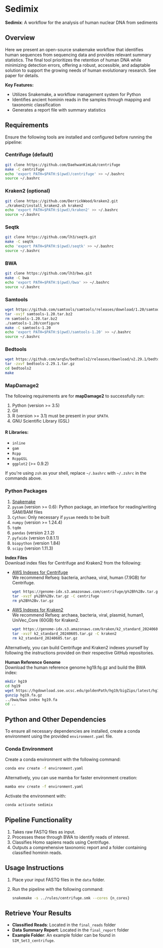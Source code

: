 # Sedimix

**Sedimix**: A workflow for the analysis of human nuclear DNA from sediments

## Overview
Here we present an open-source snakemake workflow that identifies human sequences from sequencing data and provides relevant summary statistics. The final tool prioritizes the retention of human DNA while minimizing detection errors, offering a robust, accessible, and adaptable solution to support the growing needs of human evolutionary research. See paper for details. 

**Key Features:**
- Utilizes Snakemake, a workflow management system for Python
- Identifies ancient hominin reads in the samples through mapping and taxonomic classification
- Generates a report file with summary statistics 

## Requirements
Ensure the following tools are installed and configured before running the pipeline:

### Centrifuge (default)
```bash
git clone https://github.com/DaehwanKimLab/centrifuge
make -C centrifuge
echo 'export PATH=$PATH:$(pwd)/centrifuge' >> ~/.bashrc
source ~/.bashrc
```

### Kraken2 (optional)
```bash
git clone https://github.com/DerrickWood/kraken2.git
./kraken2/install_kraken2.sh kraken2
echo 'export PATH=$PATH:$(pwd)/kraken2' >> ~/.bashrc
source ~/.bashrc
```

### Seqtk
```bash
git clone https://github.com/lh3/seqtk.git
make -C seqtk
echo 'export PATH=$PATH:$(pwd)/seqtk' >> ~/.bashrc
source ~/.bashrc
```

### BWA 
```bash
git clone https://github.com/lh3/bwa.git
make -C bwa
echo 'export PATH=$PATH:$(pwd)/bwa' >> ~/.bashrc
source ~/.bashrc
```

### Samtools
```bash
wget https://github.com/samtools/samtools/releases/download/1.20/samtools-1.20.tar.bz2
tar -xvjf samtools-1.20.tar.bz2
rm samtools-1.20.tar.bz2
./samtools-1.20/configure
make -C samtools-1.20
echo 'export PATH=$PATH:$(pwd)/samtools-1.20' >> ~/.bashrc
source ~/.bashrc
```

### Bedtools 
```bash
wget https://github.com/arq5x/bedtools2/releases/download/v2.29.1/bedtools-2.29.1.tar.gz
tar -zxvf bedtools-2.29.1.tar.gz
cd bedtools2
make
```

### MapDamage2
The following requirements are for **mapDamage2** to successfully run:

1. Python (version >= 3.5)
2. Git
3. R (version >= 3.1) must be present in your `$PATH`.
4. GNU Scientific Library (GSL)

#### R Libraries:
- `inline`
- `gam`
- `Rcpp`
- `RcppGSL`
- `ggplot2` (>= 0.9.2)

If you're using `zsh` as your shell, replace `~/.bashrc` with `~/.zshrc` in the commands above.

### Python Packages

1. [Snakemake](https://snakemake.readthedocs.io/en/stable/getting_started/installation.html)
2. `pysam` (version >= 0.6): Python package, an interface for reading/writing SAM/BAM files
3. `Cython`: Only necessary if `pysam` needs to be built
4. `numpy` (version >= 1.24.4)
5. `tqdm`
6. `pandas` (version 2.1.2)
7. `pyfaidx` (version 0.8.1.1)
8. `biopython` (version 1.84)
9. `scipy` (version 1.11.3)

**Index Files**  
Download index files for Centrifuge and Kraken2 from the following:
- [AWS Indexes for Centrifuge](https://benlangmead.github.io/aws-indexes/centrifuge)  
  We recommend Refseq: bacteria, archaea, viral, human (7.9GB) for Centrifuge.  
  ```bash
  wget https://genome-idx.s3.amazonaws.com/centrifuge/p%2Bh%2Bv.tar.gz
  tar -xvzf p%2Bh%2Bv.tar.gz -C centrifuge
  rm p%2Bh%2Bv.tar.gz
  ```

- [AWS Indexes for Kraken2](https://benlangmead.github.io/aws-indexes/k2)  
  We recommend Refseq: archaea, bacteria, viral, plasmid, human1, UniVec_Core (60GB) for Kraken2.  
  ```bash
  wget https://genome-idx.s3.amazonaws.com/kraken/k2_standard_20240605.tar.gz
  tar -xvzf k2_standard_20240605.tar.gz -C kraken2
  rm k2_standard_20240605.tar.gz
  ```

Alternatively, you can build Centrifuge and Kraken2 indexes yourself by following the instructions provided on their respective GitHub repositories.

**Human Reference Genome**  
Download the human reference genome hg19.fq.gz and build the BWA index:  
```bash
mkdir hg19
cd hg19
wget https://hgdownload.soe.ucsc.edu/goldenPath/hg19/bigZips/latest/hg19.fa.gz
gunzip hg19.fa.gz
../bwa/bwa index hg19.fa
cd ..
```

## Python and Other Dependencies
To ensure all necessary dependencies are installed, create a conda environment using the provided `environment.yaml` file.

### Conda Environment

Create a conda environment with the following command:

```bash
conda env create -f environment.yaml
```

Alternatively, you can use mamba for faster environment creation:

```bash
mamba env create -f environment.yaml
```

Activate the environment with:

```bash
conda activate sedimix
```

## Pipeline Functionality
1. Takes raw FASTQ files as input.
2. Processes these through BWA to identify reads of interest.
3. Classifies Homo sapiens reads using Centrifuge.
4. Outputs a comprehensive taxonomic report and a folder containing classified hominin reads.

## Usage Instructions
1. Place your input FASTQ files in the `data` folder.
2. Run the pipeline with the following command:

   ```bash
   snakemake -s ../rules/centrifuge.smk --cores {n_cores}
   ```

## Retrieve Your Results
- **Classified Reads**: Located in the `final_reads` folder
- **Data Summary Report**: Located in the `final_report` folder
- **Example Folder**: An example folder can be found in `SIM_Set3_centrifuge`.